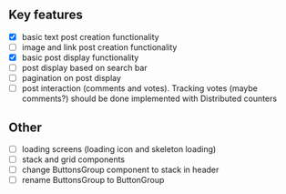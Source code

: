 ## Key features

- [x] basic text post creation functionality
- [ ] image and link post creation functionality
- [x] basic post display functionality
- [ ] post display based on search bar
- [ ] pagination on post display
- [ ] post interaction (comments and votes). Tracking votes (maybe comments?) should be done implemented with Distributed counters

## Other

- [ ] loading screens (loading icon and skeleton loading)
- [ ] stack and grid components
- [ ] change ButtonsGroup component to stack in header
- [ ] rename ButtonsGroup to ButtonGroup
